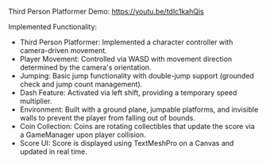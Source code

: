 Third Person Platformer Demo: https://youtu.be/tdIc1kahQis

Implemented Functionality:
- Third Person Platformer: Implemented a character controller with camera-driven movement.
- Player Movement: Controlled via WASD with movement direction determined by the camera's orientation.
- Jumping: Basic jump functionality with double-jump support (grounded check and jump count management).
- Dash Feature: Activated via left shift, providing a temporary speed multiplier.
- Environment: Built with a ground plane, jumpable platforms, and invisible walls to prevent the player from falling out of bounds.
- Coin Collection: Coins are rotating collectibles that update the score via a GameManager upon player collision.
- Score UI: Score is displayed using TextMeshPro on a Canvas and updated in real time.


